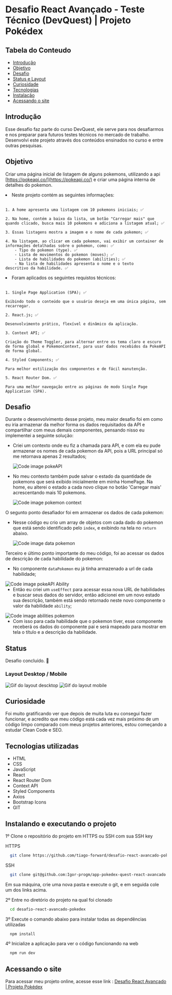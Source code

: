 # Desafio React Avançado - Teste Técnico (DevQuest) | Projeto Pokédex

## Tabela do Conteudo

<ul>
<li><a href="#introdução">Introdução</a></li>
<li><a href="#objetivo">Objetivo</a></li>
<li><a href="#desafio">Desafio</a></li>
<li><a href="#status">Status e Layout</a></li>
<li><a href="#curiosidade">Curiosidade</a></li>
<li><a href="#tecnologias-utilizadas">Tecnologias</a></li>
<li><a href="#instalando-e-executando-o-projeto">Instalação</a></li>
<li><a href="#acessando-o-site">Acessando o site</a></li>
</ul>

## Introdução

Esse desafio faz parte do curso DevQuest, ele serve para nos desafiarmos e nos preparar para futuros testes técnicos no mercado de trabalho. Desenvolvi este projeto através dos conteúdos ensinados no curso e entre outras pesquisas.

## Objetivo

Criar uma página inicial de listagem de alguns pokemons, utilizando a api [https://pokeapi.co/](https://pokeapi.co/) e criar uma página interna de detalhes do pokemon.

<li>Neste projeto contém as seguintes informações:<br><br>

    1. A home apresenta uma listagem com 10 pokemons iniciais; ✅

    2. Na home, contém a baixo da lista, um botão "Carregar mais" que quando clicado, busca mais 10 pokemons e adiciona a listagem atual; ✅

    3. Essas listagens mostra a imagem e o nome de cada pokemon; ✅

    4. Na listagem, ao clicar em cada pokemon, vai exibir um container de informações detalhadas sobre o pokemon, como: ✅
        - Tipo do pokemon (type). ✅
        - Lista de movimentos do pokemon (moves); ✅
        - Lista de habilidades do pokemon (abilities); ✅
        - Na lista de habilidades apresenta o nome e o texto
    descritivo da habilidade. ✅


<li>Foram aplicados os seguintes requistos técnicos:<br><br>

    1. Single Page Application (SPA); ✅

    Exibindo todo o conteúdo que o usuário deseja em uma única página, sem recarregar.

    2. React.js; ✅
    
    Desenvolvimento prático, flexível e dinâmico da aplicação.
    
    3. Context API; ✅
    
    Criação do Theme Toggler, para alternar entre os tema claro e escuro de forma global e PokemonContext, para usar dados recebidos da PokeAPI de forma global.
  
    4. Styled Components; ✅
    
    Para melhor estilização dos componentes e de fácil manutenção.
    
    5. React Router Dom. ✅
    
    Para uma melhor navegação entre as páginas de modo Single Page Application (SPA).

## Desafio

Durante o desenvolvimento desse projeto, meu maior desafio foi em como eu iria armazenar da melhor forma os dados requisitados da API e compartilhar com meus demais componentes, pensando nisso eu implementei a seguinte solução:

  - Criei um contexto onde eu fiz a chamada para API, e com ela eu pude armazenar os nomes de cada pokemon da API, pois a URL principal só me retornava apenas 2 resultados;

    <img src="./src/assets/pokeAPI.png" alt="Code image pokeAPI"> 

  - No meu contexto também pude salvar o estado da quantidade de pokemons que será exibido inicialmente em minha HomePage. Na home, eu alterei o estado a cada novo clique no botão 'Carregar mais' acrescentando mais 10 pokemons.

    <img src="./src/assets/pokemonContext.png" alt="Code image pokemon context">

O segunto ponto desafiador foi em armazenar os dados de cada pokemon:

  - Nesse código eu crio um array de objetos com cada dado do pokemon que está sendo identificado pelo `index`, e exibindo na tela no `return` abaixo.

    <img src="./src/assets/dataPokemon.png" alt="Code image data pokemon">

Terceiro e último ponto importante do meu código, foi ao acessar os dados de descrição de cada habilidade do pokemon:

  - No componente `dataPokemon` eu já tinha armazenado a url de cada habilidade;

  <img src="./src/assets/pokeAPIAbilities.png" alt="Code image pokeAPI Ability">

  - Então eu criei um `useEffect` para acessar essa nova URL de habilidades e buscar seus dados do servidor, então adicionei em um novo estado sua descrição, também está sendo retornado neste novo componente o valor da habilidade `ability`;

  <img src="./src/assets/abilitiesPokemon.png" alt="Code image abilities pokemon">

  - Com isso para cada habilidade que o pokemon tiver, esse componente receberá os dados do componente pai e será mapeado para mostrar em tela o título e a descrição da habilidade.

## Status

Desafio concluído. 🥰

### Layout Desktop / Mobile

<img src="./src/assets/layout-descktop.gif" alt="Gif do layout descktop">
<img src="./src/assets/layout-mobile.gif" alt="Gif do layout mobile">

## Curiosidade

Foi muito gratificando ver que depois de muita luta eu consegui fazer funcionar, e acredito que meu código está cada vez mais próximo de um código limpo comparado com meus projetos anteriores, estou começando a estudar Clean Code e SEO.

## Tecnologias utilizadas

- HTML
- CSS
- JavaScript
- React
- React Router Dom
- Context API
- Styled Components
- Axios
- Bootstrap Icons
- GIT

<!-- - [@vitejs/plugin-react](https://github.com/vitejs/vite-plugin-react/blob/main/packages/plugin-react/README.md) uses [Babel](https://babeljs.io/) for Fast Refresh
- [@vitejs/plugin-react-swc](https://github.com/vitejs/vite-plugin-react-swc) uses [SWC](https://swc.rs/) for Fast Refresh -->

## Instalando e executando o projeto

1º Clone o repositório do projeto em HTTPS ou SSH com sua SSH key

HTTPS
```bash
  git clone https://github.com/tiago-forward/desafio-react-avancado-pokedex.git
```

SSH
```bash
  git clone git@github.com:Igor-progm/app-pokedex-quest-react-avancado.git
```

Em sua máquina, crie uma nova pasta e execute o git, e em seguida cole um dos links acima.
<br>

2º Entre no diretório do projeto na qual foi clonado

```bash
  cd desafio-react-avancado-pokedex
```

3º Execute o comando abaixo para instalar todas as dependências utilizadas

```bash
  npm install
```

4º Inicialize a aplicação para ver o código funcionando na web

```bash
  npm run dev
```

## Acessando o site

Para acessar meu projeto online, acesse esse link : <a href="https://desafio-react-avancado-pokedex.vercel.app/" target="_blank">Desafio React Avançado | Projeto Pokédex</a>